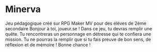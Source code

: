 # Minerva
Jeu pédagogique créé sur RPG Maker MV pour des élèves de 2ème secondaire
Bonjour à toi, joueur.se !
Dans ce jeu, tu devras remplir une quête. Tu rencontreras un personnage en détresse qui te confiera une mission. Tu ne pourras la remplir que si tu fais preuve de bon sens, de réflexion et de mémoire ! Bonne chance !
